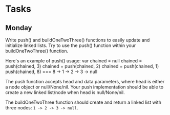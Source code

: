 # Tasks

## Monday

Write push() and buildOneTwoThree() functions to easily update and initialize linked lists. Try to use the push() function within your buildOneTwoThree() function.

Here's an example of push() usage:
    var chained = null
    chained = push(chained, 3)
    chained = push(chained, 2)
    chained = push(chained, 1)
    push(chained, 8) === 8 -> 1 -> 2 -> 3 -> null

The push function accepts head and data parameters, where head is either a node object or null/None/nil. Your push implementation should be able to create a new linked list/node when head is null/None/nil.

The buildOneTwoThree function should create and return a linked list with three nodes: `1 -> 2 -> 3 -> null`.

